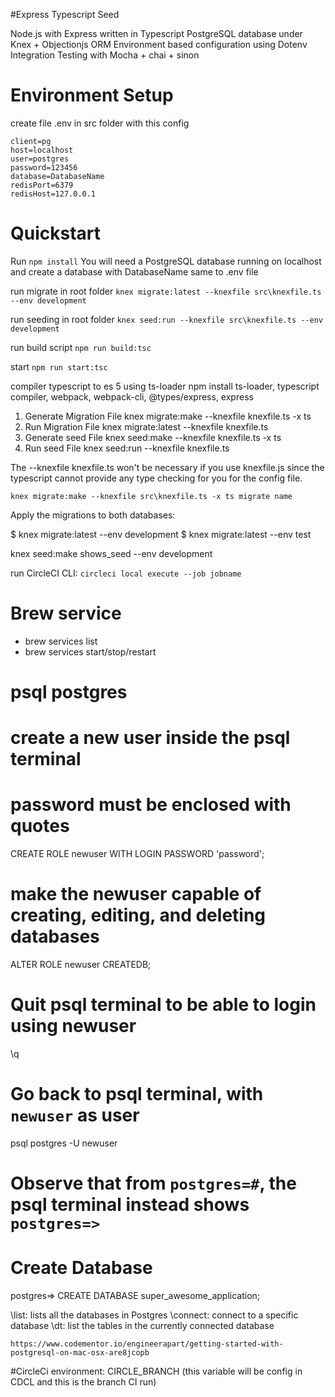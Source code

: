#Express Typescript Seed

Node.js with Express written in Typescript
PostgreSQL database under Knex + Objectionjs ORM
Environment based configuration using Dotenv
Integration Testing with Mocha + chai + sinon


# Environment Setup
create file .env in src folder with this config
```
client=pg
host=localhost
user=postgres
password=123456
database=DatabaseName
redisPort=6379
redisHost=127.0.0.1
```


# Quickstart

Run `npm install`
You will need a PostgreSQL database running on localhost
and create a database with DatabaseName same to .env file

run migrate in root folder
`knex migrate:latest --knexfile src\knexfile.ts --env development`

run seeding in root folder
`knex seed:run --knexfile src\knexfile.ts --env development`

run build script 
`npm run build:tsc`

start
`npm run start:tsc`

compiler typescript to es 5 using ts-loader
npm install ts-loader, typescript compiler, webpack, webpack-cli, @types/express, express

1. Generate Migration File
   knex migrate:make --knexfile knexfile.ts -x ts <your-migration-name>
2. Run Migration File
   knex migrate:latest --knexfile knexfile.ts
3. Generate seed File
   knex seed:make --knexfile knexfile.ts -x ts <your-seed-name>
4. Run seed File
   knex seed:run --knexfile knexfile.ts

The --knexfile knexfile.ts won't be necessary if you use knexfile.js since the typescript cannot provide any type checking for you for the config file.

`knex migrate:make --knexfile src\knexfile.ts -x ts migrate name`

Apply the migrations to both databases:

$ knex migrate:latest --env development
$ knex migrate:latest --env test

knex seed:make shows_seed --env development


run CircleCI CLI: `circleci local execute --job jobname`

# Brew service
- brew services list
- brew services start/stop/restart <name-of-service>

# psql postgres

# create a new user inside the psql terminal
# password must be enclosed with quotes
CREATE ROLE newuser WITH LOGIN PASSWORD 'password';
# make the newuser capable of creating, editing, and deleting databases
ALTER ROLE newuser CREATEDB;
# Quit psql terminal to be able to login using newuser
\q
# Go back to psql terminal, with `newuser` as user
psql postgres -U newuser
# Observe that from `postgres=#`, the psql terminal instead shows `postgres=>`

# Create Database
postgres=> CREATE DATABASE super_awesome_application;

\list: lists all the databases in Postgres
\connect: connect to a specific database
\dt: list the tables in the currently connected database

`https://www.codementor.io/engineerapart/getting-started-with-postgresql-on-mac-osx-are8jcopb`

#CircleCi
environment: CIRCLE_BRANCH (this variable will be config in CDCL and this is the branch CI run)